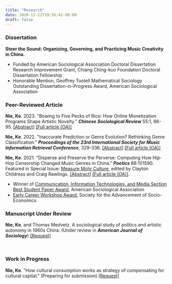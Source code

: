 ```yaml
---
title: "Research"
date: 2020-12-22T19:56:42-08:00
draft: false
---
```

### Dissertation
**Steer the Sound: Organizing, Governing, and Practicing Music Creativity in China.**  
* Funded by American Sociological Association Doctoral Dissertation Research Improvement Grant, Chiang Ching-kuo Foundation Doctoral Dissertation Fellowship
* Honorable Mention, Geoffrey Tootell Mathematical Sociology Outstanding Dissertation-in-Progress Award, American Sociological Association


### Peer-Reviewed Article

__Nie, Ke__. 2023. "Bowing to Five Pecks of Rice: How Online Monetization Programs Shape Artistic Novelty." __*Chinese Sociological Review*__ 55:1, 66-95. [[Abstract]](/posts/monetization_novelty/) [[Full article (OA)]](https://doi.org/10.1080/21620555.2022.2084606)

__Nie, Ke__. 2022. "Inaccurate Prediction or Genre Evolution? Rethinking Genre Classification." __*Proceedings of the 23rd International Society for Music Information Retrieval Conference*__, 329-336. [[Abstract]](/posts/ismir_genre_evolution/) [[Full article (OA)]](https://archives.ismir.net/ismir2022/paper/000039.pdf)

__Nie, Ke__. 2021. "Disperse and Preserve the Perverse: Computing How Hip-Hop Censorship Changed Music Genres in China." __*Poetics*__ 88:101590. Featured in Special Issue: [Measure Mohr Culture](https://www.sciencedirect.com/journal/poetics/vol/88/suppl/C), edited by Clayton Childress and Craig Rawlings. [[Abstract]](/posts/hiphop_censorship_computational/) [[Full article (OA)]](https://doi.org/10.1016/j.poetic.2021.101590). 
* Winner of [Communication, Information Technologies, and Media Section Best Student Paper Award](https://citams.org/citasa-awards/), American Sociological Association
* [Early Career Workshop Award](https://sase.org/workshop/2021-workshop/#participants), Society for the Advancement of Socio-Economics


### Manuscript Under Review

__Nie, Ke__, and Thomas Medvetz. A sociological study of politics and artistic autonomy in 1960s China. (Under review in __*American Journal of Sociology*__) [[Request]](mailto:knie@ucsd.edu)

<br/>

### Work in Progress

__Nie, Ke__. "How cultural consumption works as strategy of compensating for cultural capital." (Preparing for submission) [[Request]](mailto:knie@ucsd.edu)

